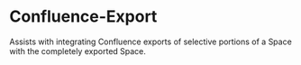 # Confluence-Export
Assists with integrating Confluence exports of selective portions of a Space with the completely exported Space.
